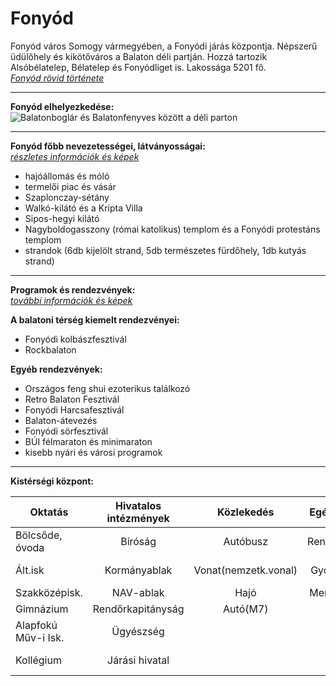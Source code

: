 # Fonyód

Fonyód város Somogy vármegyében, a Fonyódi járás központja. Népszerű üdülőhely és kikötőváros a Balaton déli partján. Hozzá tartozik Alsóbélatelep, Bélatelep és Fonyódliget is. Lakossága 5201 fő.  
[*Fonyód rövid története*](https://www.fonyod.hu/hu/fonyod-anno/történet)  
*****

**Fonyód elhelyezkedése:**  
![Balatonboglár és Balatonfenyves között a déli parton](https://www.balaton-opus.hu/images/balaton-terkep/balaton-terkep-szallashelyek.png "Balaton települései")  
*****

**Fonyód főbb nevezetességei, látványosságai:**  
[*részletes információk és képek*](https://szallas.hu/programok/fonyod?limit=25)


- hajóállomás és móló
- termelői piac és vásár
- Szaplonczay-sétány
- Walkó-kilátó és a Kripta Villa
- Sipos-hegyi kilátó
- Nagyboldogasszony (római katolikus) templom és a Fonyódi protestáns templom
- strandok (6db kijelölt strand, 5db természetes fürdőhely, 1db kutyás strand)  
*****

**Programok és rendezvények:**   
[*további információk és képek*](https://szallas.hu/programok/fonyod/programajanlo?limit=25)  

**A balatoni térség kiemelt rendezvényei:**
- Fonyódi kolbászfesztivál
- Rockbalaton  

**Egyéb rendezvények:**
- Országos feng shui ezoterikus találkozó
- Retro Balaton Fesztivál
- Fonyódi Harcsafesztivál
- Balaton-átevezés
- Fonyódi sörfesztivál
- BÚI félmaraton és minimaraton
- kisebb nyári és városi programok  
*****

**Kistérségi központ:**

|Oktatás|Hivatalos intézmények|Közlekedés|Egészségügy|Egyéb intézmények|
|-------|:-------------------:|:--------:|:---------:|----------------:|
|Bölcsőde, óvoda|Bíróság|Autóbusz|Rendelőintézet|Bank fiók|
|Ált.isk|Kormányablak|Vonat(nemzetk.vonal)|Gyógyszertár|Eon-kirendeltség|
|Szakközépisk.|NAV-ablak|Hajó|Mentőállomás|Posta|
|Gimnázium|Rendőrkapitányság|Autó(M7)| |Könyvtár|
|Alapfokú Műv-i Isk.|Ügyészség| | |Múzeum|
|Kollégium|Járási hivatal| | |Civil szervezetek|  

